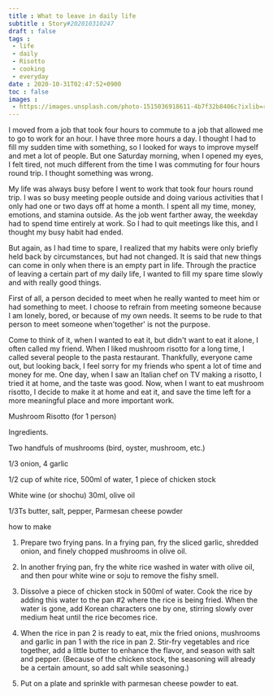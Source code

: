 ```yaml
---
title : What to leave in daily life
subtitle : Story#202010310247
draft : false
tags :
 - life
 - daily
 - Risotto
 - cooking
 - everyday
date : 2020-10-31T02:47:52+0900
toc : false
images : 
 - https://images.unsplash.com/photo-1515036918611-4b7f32b8406c?ixlib=rb-1.2.1&q=80&fm=jpg&crop=entropy&cs=tinysrgb&w=1080&fit=max&ixid=eyJhcHBfaWQiOjE1NTU0OX0
---
```

I moved from a job that took four hours to commute to a job that allowed me to go to work for an hour. I have three more hours a day. I thought I had to fill my sudden time with something, so I looked for ways to improve myself and met a lot of people. But one Saturday morning, when I opened my eyes, I felt tired, not much different from the time I was commuting for four hours round trip. I thought something was wrong.  

My life was always busy before I went to work that took four hours round trip. I was so busy meeting people outside and doing various activities that I only had one or two days off at home a month. I spent all my time, money, emotions, and stamina outside. As the job went farther away, the weekday had to spend time entirely at work. So I had to quit meetings like this, and I thought my busy habit had ended.  

But again, as I had time to spare, I realized that my habits were only briefly held back by circumstances, but had not changed. It is said that new things can come in only when there is an empty part in life. Through the practice of leaving a certain part of my daily life, I wanted to fill my spare time slowly and with really good things.  

First of all, a person decided to meet when he really wanted to meet him or had something to meet. I choose to refrain from meeting someone because I am lonely, bored, or because of my own needs. It seems to be rude to that person to meet someone when'together' is not the purpose.  

Come to think of it, when I wanted to eat it, but didn't want to eat it alone, I often called my friend. When I liked mushroom risotto for a long time, I called several people to the pasta restaurant. Thankfully, everyone came out, but looking back, I feel sorry for my friends who spent a lot of time and money for me. One day, when I saw an Italian chef on TV making a risotto, I tried it at home, and the taste was good. Now, when I want to eat mushroom risotto, I decide to make it at home and eat it, and save the time left for a more meaningful place and more important work.  

Mushroom Risotto (for 1 person)  

Ingredients.  

Two handfuls of mushrooms (bird, oyster, mushroom, etc.)  

1/3 onion, 4 garlic  

1/2 cup of white rice, 500ml of water, 1 piece of chicken stock  

White wine (or shochu) 30ml, olive oil  

1/3Ts butter, salt, pepper, Parmesan cheese powder  

how to make  

1. Prepare two frying pans. In a frying pan, fry the sliced garlic, shredded onion, and finely chopped mushrooms in olive oil.  

2. In another frying pan, fry the white rice washed in water with olive oil, and then pour white wine or soju to remove the fishy smell.  

3. Dissolve a piece of chicken stock in 500ml of water. Cook the rice by adding this water to the pan #2 where the rice is being fried. When the water is gone, add Korean characters one by one, stirring slowly over medium heat until the rice becomes rice.  

4. When the rice in pan 2 is ready to eat, mix the fried onions, mushrooms and garlic in pan 1 with the rice in pan 2. Stir-fry vegetables and rice together, add a little butter to enhance the flavor, and season with salt and pepper. (Because of the chicken stock, the seasoning will already be a certain amount, so add salt while seasoning.)  

5. Put on a plate and sprinkle with parmesan cheese powder to eat.